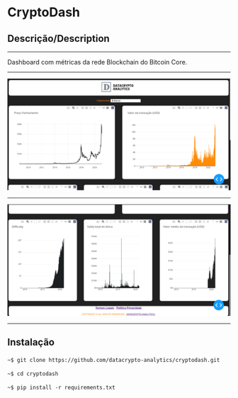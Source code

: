 # CryptoDash

## Descrição/Description

------
Dashboard com métricas da rede Blockchain do Bitcoin Core.

------
![](assets/dash-ini.png)

------
![](assets/dash-end.png)

------
## Instalação


`~$ git clone https://github.com/datacrypto-analytics/cryptodash.git`



`~$ cd cryptodash`


`~$ pip install -r requirements.txt`

